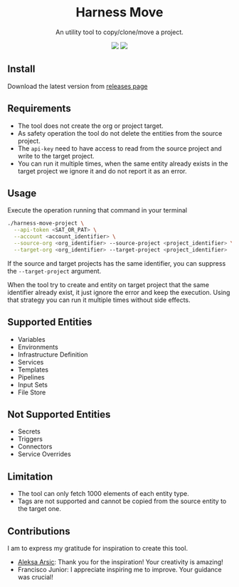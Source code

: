 <div class="title-block" style="text-align: center;" align="center">

# Harness Move

An utility tool to copy/clone/move a project.

![](https://img.shields.io/github/v/release/Fernando-Dourado/harness-move-project)
![](https://img.shields.io/github/release-date/Fernando-Dourado/harness-move-project)

</div>

## Install

Download the latest version from [releases page](https://github.com/Fernando-Dourado/harness-move-project/releases/latest)

## Requirements

- The tool does not create the org or project target.
- As safety operation the tool do not delete the entities from the source project.
- The `api-key` need to have access to read from the source project and write to the target project.
- You can run it multiple times, when the same entity already exists in the target project we ignore it and do not report it as an error.

## Usage

Execute the operation running that command in your terminal

```sh
./harness-move-project \
  --api-token <SAT_OR_PAT> \
  --account <account_identifier> \
  --source-org <org_identifier> --source-project <project_identifier> \
  --target-org <org_identifier> --target-project <project_identifier>
```

If the source and target projects has the same identifier, you can suppress the `--target-project` argument.

When the tool try to create and entity on target project that the same identifier already exist, it just ignore the error and keep the execution. Using that strategy you can run it multiple times without side effects.

## Supported Entities

- Variables
- Environments
- Infrastructure Definition
- Services
- Templates
- Pipelines
- Input Sets
- File Store

## Not Supported Entities

- Secrets
- Triggers
- Connectors
- Service Overrides

## Limitation

- The tool can only fetch 1000 elements of each entity type.
- Tags are not supported and cannot be copied from the source entity to the target one.

## Contributions

I am to express my gratitude for inspiration to create this tool.

- [Aleksa Arsic](https://github.com/aleksa11010): Thank you for the inspiration! Your creativity is amazing!
- Francisco Junior: I appreciate inspiring me to improve. Your guidance was crucial!
